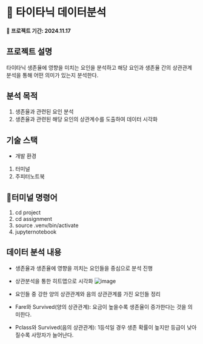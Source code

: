 # 🌷 타이타닉 데이터분석

#### 📌 프로젝트 기간: 2024.11.17

## 프로젝트 설명
타이타닉 생존율에 영향을 미치는 요인을 분석하고 해당 요인과 생존율 간의 상관관계 분석을 통해 어떤 의미가 있는지 분석한다.

## 분석 목적
1) 생존율과 관련된 요인 분석
2) 생존율과 관련된 해당 요인의 상관계수를 도출하여 데이터 시각화

## 기술 스택
- 개발 환경
1) 터미널
2) 주피터노트북

## 터미널 명령어
1) cd project
2) cd assignment
3) source .venv/bin/activate
4) jupyternotebook


## 데이터 분석 내용
- 생존율과 생존율에 영향을 끼치는 요인들을 중심으로 분석 진행
  
- 상관분석을 통한 히트맵으로 시각화
![image](https://github.com/user-attachments/assets/55eb51b1-7221-40b1-ba67-b34e78e4d157)
- 요인들 중 강한 양의 상관관계와 음의 상관관계를 가진 요인들 정리
- Fare와 Survived(양의 상관관계): 요금이 높을수록 생존율이 증가한다는 것을 의미한다.
- Pclass와 Survived(음의 상관관계): 1등석일 경우 생존 확률이 높지만 등급이 낮아질수록 사망자가 늘어난다.
  

